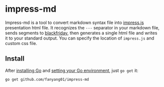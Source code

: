 # impress-md

Impress-md is a tool to convert markdown syntax file into [impress.js](https://github.com/bartaz/impress.js/) presentation html file. It recognizes the `---` separator in your markdown file, sends segments to [blackfriday](https://github.com/russross/blackfriday), then generates a single html file and writes it to your standard output. You can specify the location of `impress.js` and custom css file.

## Install

After [installing Go](http://golang.org/doc/install) and [setting your Go environment](http://golang.org/doc/code.html), just `go get` it:

	go get github.com/fanyang01/impress-md
